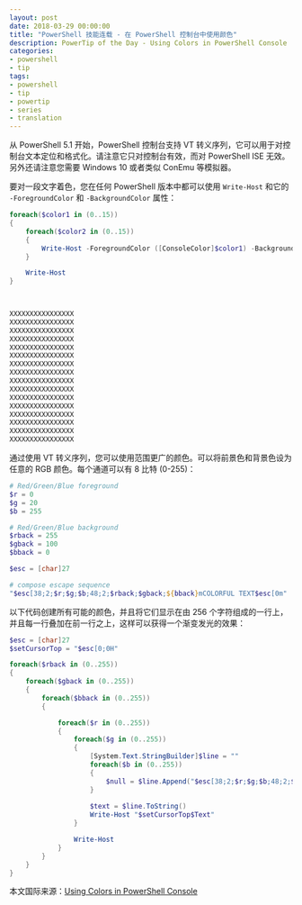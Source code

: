 ```yaml
---
layout: post
date: 2018-03-29 00:00:00
title: "PowerShell 技能连载 - 在 PowerShell 控制台中使用颜色"
description: PowerTip of the Day - Using Colors in PowerShell Console
categories:
- powershell
- tip
tags:
- powershell
- tip
- powertip
- series
- translation
---
```

从 PowerShell 5.1 开始，PowerShell 控制台支持 VT 转义序列，它可以用于对控制台文本定位和格式化。请注意它只对控制台有效，而对 PowerShell ISE 无效。另外还请注意您需要 Windows 10 或者类似 ConEmu 等模拟器。

要对一段文字着色，您在任何 PowerShell 版本中都可以使用 `Write-Host` 和它的 `-ForegroundColor` 和 `-BackgroundColor` 属性：

```powershell
foreach($color1 in (0..15))
{
    foreach($color2 in (0..15))
    {
        Write-Host -ForegroundColor ([ConsoleColor]$color1) -BackgroundColor ([ConsoleColor]$color2) -Object "X" -NoNewline
    }

    Write-Host 
}


    
XXXXXXXXXXXXXXXX 
XXXXXXXXXXXXXXXX 
XXXXXXXXXXXXXXXX 
XXXXXXXXXXXXXXXX 
XXXXXXXXXXXXXXXX 
XXXXXXXXXXXXXXXX 
XXXXXXXXXXXXXXXX 
XXXXXXXXXXXXXXXX 
XXXXXXXXXXXXXXXX 
XXXXXXXXXXXXXXXX 
XXXXXXXXXXXXXXXX 
XXXXXXXXXXXXXXXX 
XXXXXXXXXXXXXXXX 
XXXXXXXXXXXXXXXX 
XXXXXXXXXXXXXXXX 
XXXXXXXXXXXXXXXX 
```

通过使用 VT 转义序列，您可以使用范围更广的颜色。可以将前景色和背景色设为任意的 RGB 颜色。每个通道可以有 8 比特 (0-255)：

```powershell
# Red/Green/Blue foreground
$r = 0
$g = 20
$b = 255

# Red/Green/Blue background
$rback = 255
$gback = 100
$bback = 0

$esc = [char]27

# compose escape sequence
"$esc[38;2;$r;$g;$b;48;2;$rback;$gback;${bback}mCOLORFUL TEXT$esc[0m"
```

以下代码创建所有可能的颜色，并且将它们显示在由 256 个字符组成的一行上，并且每一行叠加在前一行之上，这样可以获得一个渐变发光的效果：

```powershell
$esc = [char]27
$setCursorTop = "$esc[0;0H"

foreach($rback in (0..255))
{
    foreach($gback in (0..255))
    {
        foreach($bback in (0..255))
        {

            foreach($r in (0..255))
            {
                foreach($g in (0..255))
                {
                    [System.Text.StringBuilder]$line = ""
                    foreach($b in (0..255))
                    {
                        $null = $line.Append("$esc[38;2;$r;$g;$b;48;2;$rback;$gback;${bback}mX$esc[0m")
                    }
                    
                    $text = $line.ToString()
                    Write-Host "$setCursorTop$Text"
                }

                Write-Host 
            }
        }
    }
}
```

<!--more-->
本文国际来源：[Using Colors in PowerShell Console](http://community.idera.com/powershell/powertips/b/tips/posts/using-colors-in-powershell-console)

